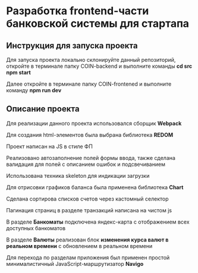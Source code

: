 <h1>Разработка frontend-части банковской системы для стартапа</h1>
<h2>Инструкция для запуска проекта</h2>
<p>Для запуска проекта локально склонируйте данный репозиторий, откройте в терминале папку COIN-backend и выполните команды
<strong>cd src npm start</strong></p>
<p>Далее откройте в терминале папку COIN-frontened и выполните команду <strong>npm run dev</strong></p>
<h2>Описание проекта</h2>
<p>Для реализации данного проекта использовался сборщик <strong>Webpack</strong></p>
<p>Для создания html-элементов была выбрана библиотека <strong>REDOM</strong></p>
<p>Проект написан на JS в стиле ФП</p>
<p>Реализовано автозаполнение полей формы ввода, также сделана валидация для полей с описанием ошибок и подсвечиванием</p>
<p>Использована техника skeleton для индикации загрузки</p>
<p>Для отрисовки графиков баланса была применена библиотека <strong>Chart</strong></p>
<p>Сделана сортирова списков счетов через кастомный селектор</p>
<p>Пагинация страниц в разделе транзакций написана на чистом js</p>
<p>В разделе <strong>Банкоматы</strong> подключена яндекс-карта c отображением всех доступных банкоматов</p>
<p>В разделе <strong>Валюты</strong> реализован блок <strong>изменения курса валют в реальном времени</strong> с обновлением в реальном времени</p>
<p>Для перехода по разделам приложения был применен простой минималистичный JavaScript-маршрутизатор <strong>Navigo</strong>

